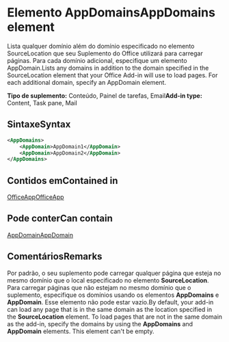 # <a name="appdomains-element"></a><span data-ttu-id="0adb4-101">Elemento AppDomains</span><span class="sxs-lookup"><span data-stu-id="0adb4-101">AppDomains element</span></span>

<span data-ttu-id="0adb4-p101">Lista qualquer domínio além do domínio especificado no elemento SourceLocation que seu Suplemento do Office utilizará para carregar páginas. Para cada domínio adicional, especifique um elemento AppDomain.</span><span class="sxs-lookup"><span data-stu-id="0adb4-p101">Lists any domains in addition to the domain specified in the SourceLocation element that your Office Add-in will use to load pages. For each additional domain, specify an AppDomain element.</span></span>

 <span data-ttu-id="0adb4-104">**Tipo de suplemento:** Conteúdo, Painel de tarefas, Email</span><span class="sxs-lookup"><span data-stu-id="0adb4-104">**Add-in type:** Content, Task pane, Mail</span></span>

## <a name="syntax"></a><span data-ttu-id="0adb4-105">Sintaxe</span><span class="sxs-lookup"><span data-stu-id="0adb4-105">Syntax</span></span>

```XML
<AppDomains>
    <AppDomain>AppDomain1</AppDomain>
    <AppDomain>AppDomain2</AppDomain>
</AppDomains>
```

## <a name="contained-in"></a><span data-ttu-id="0adb4-106">Contidos em</span><span class="sxs-lookup"><span data-stu-id="0adb4-106">Contained in</span></span>

[<span data-ttu-id="0adb4-107">OfficeApp</span><span class="sxs-lookup"><span data-stu-id="0adb4-107">OfficeApp</span></span>](officeapp.md)

## <a name="can-contain"></a><span data-ttu-id="0adb4-108">Pode conter</span><span class="sxs-lookup"><span data-stu-id="0adb4-108">Can contain</span></span>

[<span data-ttu-id="0adb4-109">AppDomain</span><span class="sxs-lookup"><span data-stu-id="0adb4-109">AppDomain</span></span>](appdomain.md)

## <a name="remarks"></a><span data-ttu-id="0adb4-110">Comentários</span><span class="sxs-lookup"><span data-stu-id="0adb4-110">Remarks</span></span>

<span data-ttu-id="0adb4-p102">Por padrão, o seu suplemento pode carregar qualquer página que esteja no mesmo domínio que o local especificado no elemento **SourceLocation**. Para carregar páginas que não estejam no mesmo domínio que o suplemento, especifique os domínios usando os elementos **AppDomains** e **AppDomain**. Esse elemento não pode estar vazio.</span><span class="sxs-lookup"><span data-stu-id="0adb4-p102">By default, your add-in can load any page that is in the same domain as the location specified in the **SourceLocation** element. To load pages that are not in the same domain as the add-in, specify the domains by using the **AppDomains** and **AppDomain** elements. This element can't be empty.</span></span> 
